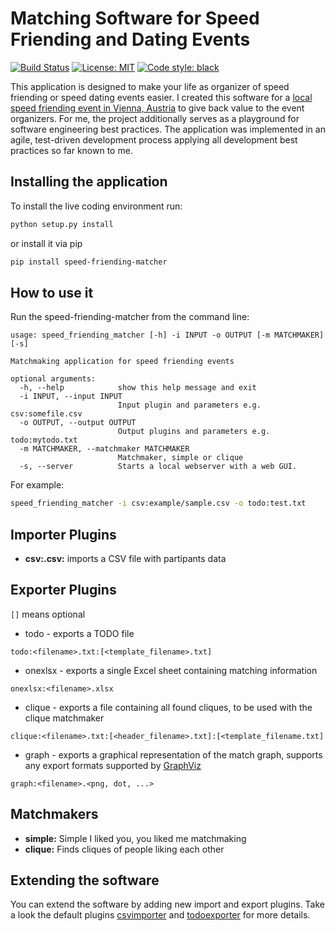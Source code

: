 # Matching Software for Speed Friending and Dating Events
[![Build Status](https://travis-ci.org/DiffSK/configobj.svg?branch=master)](https://travis-ci.org/machinekoder/speed-friending-and-dating-matcher)
[![License: MIT](https://img.shields.io/badge/License-MIT-yellow.svg)](https://github.com/machinekoder/speed-friending-matcher/blob/master/LICENSE)
[![Code style: black](https://img.shields.io/badge/code%20style-black-000000.svg)](https://github.com/ambv/black)

This application is designed to make your life as organizer of speed friending or speed dating events easier. I created this software for a [local speed friending event in Vienna, Austria](https://www.meetup.com/de-DE/speed-friending-events/) to give back value to the event organizers. For me, the project additionally serves as a playground for software engineering best practices. The application was implemented in an agile, test-driven development process applying all development best practices so far known to me.

## Installing the application
To install the live coding environment run:

```bash
python setup.py install
```

or install it via pip

```bash
pip install speed-friending-matcher
```

## How to use it
Run the speed-friending-matcher from the command line:
```
usage: speed_friending_matcher [-h] -i INPUT -o OUTPUT [-m MATCHMAKER] [-s]

Matchmaking application for speed friending events

optional arguments:
  -h, --help            show this help message and exit
  -i INPUT, --input INPUT
                        Input plugin and parameters e.g. csv:somefile.csv
  -o OUTPUT, --output OUTPUT
                        Output plugins and parameters e.g. todo:mytodo.txt
  -m MATCHMAKER, --matchmaker MATCHMAKER
                        Matchmaker, simple or clique
  -s, --server          Starts a local webserver with a web GUI.
```

For example:
```bash
speed_friending_matcher -i csv:example/sample.csv -o todo:test.txt
```

## Importer Plugins

* **csv:<filename>.csv:** imports a CSV file with partipants data

## Exporter Plugins

`[]` means optional

* todo - exports a TODO file
```
todo:<filename>.txt:[<template_filename>.txt]
```

* onexlsx - exports a single Excel sheet containing matching information
```
onexlsx:<filename>.xlsx
```

* clique - exports a file containing all found cliques, to be used with the clique matchmaker
```
clique:<filename>.txt:[<header_filename>.txt]:[<template_filename.txt]
```

* graph - exports a graphical representation of the match graph, supports any export formats supported by [GraphViz](https://www.graphviz.org/)
```
graph:<filename>.<png, dot, ...>
```


## Matchmakers

* **simple:** Simple I liked you, you liked me matchmaking
* **clique:** Finds cliques of people liking each other

## Extending the software
You can extend the software by adding new import and export plugins. Take a look the default plugins [csvimporter](./importer/csvimporter.py) and [todoexporter](./exporter/todoexporter.py) for more details.
